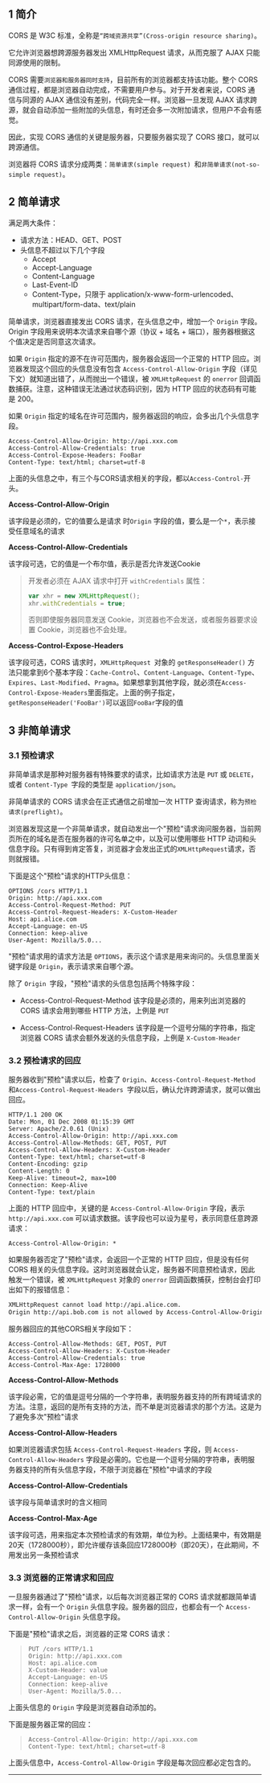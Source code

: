 ## 1 简介

CORS 是 W3C 标准，全称是`“跨域资源共享”(Cross-origin resource sharing)`。

它允许浏览器想跨源服务器发出 XMLHttpRequest 请求，从而克服了 AJAX 只能同源使用的限制。

CORS 需要`浏览器和服务器同时支持`，目前所有的浏览器都支持该功能。整个 CORS 通信过程，都是浏览器自动完成，不需要用户参与。对于开发者来说，CORS 通信与同源的 AJAX 通信没有差别，代码完全一样。浏览器一旦发现 AJAX 请求跨源，就会自动添加一些附加的头信息，有时还会多一次附加请求，但用户不会有感觉。

因此，实现 CORS 通信的关键是服务器，只要服务器实现了 CORS 接口，就可以跨源通信。

浏览器将 CORS 请求分成两类：`简单请求(simple request) `和`非简单请求(not-so-simple request)`。

## 2 简单请求

满足两大条件：

* 请求方法：HEAD、GET、POST
* 头信息不超过以下几个字段
  - Accept
  - Accept-Language
  - Content-Language
  - Last-Event-ID
  - Content-Type，只限于 application/x-www-form-urlencoded、multipart/form-data、text/plain

简单请求，浏览器直接发出 CORS 请求，在头信息之中，增加一个 `Origin` 字段。Origin 字段用来说明本次请求来自哪个源（协议 + 域名 + 端口），服务器根据这个值决定是否同意这次请求。

如果 `Origin` 指定的源不在许可范围内，服务器会返回一个正常的 HTTP 回应。浏览器发现这个回应的头信息没有包含 `Access-Control-Allow-Origin` 字段（详见下文）就知道出错了，从而抛出一个错误，被 `XMLHttpRequest` 的 `onerror` 回调函数捕获。注意，这种错误无法通过状态码识别，因为 HTTP 回应的状态码有可能是 200。

如果 `Origin` 指定的域名在许可范围内，服务器返回的响应，会多出几个头信息字段。

 ```http
 Access-Control-Allow-Origin: http://api.xxx.com
 Access-Control-Allow-Credentials: true
 Access-Control-Expose-Headers: FooBar
 Content-Type: text/html; charset=utf-8
 ```

上面的头信息之中，有三个与CORS请求相关的字段，都以`Access-Control-`开头。

**Access-Control-Allow-Origin**

该字段是必须的，它的值要么是请求 时`Origin` 字段的值，要么是一个`*`，表示接受任意域名的请求

**Access-Control-Allow-Credentials**

该字段可选，它的值是一个布尔值，表示是否允许发送Cookie

> 开发者必须在 AJAX 请求中打开 `withCredentials` 属性：
>
>  ```javascript
> var xhr = new XMLHttpRequest();
> xhr.withCredentials = true;
>  ```
>
> 否则即使服务器同意发送 Cookie，浏览器也不会发送，或者服务器要求设置 Cookie，浏览器也不会处理。

**Access-Control-Expose-Headers**

该字段可选，CORS 请求时，`XMLHttpRequest `对象的 `getResponseHeader()` 方法只能拿到6个基本字段：`Cache-Control`、`Content-Language`、`Content-Type`、`Expires`、`Last-Modified`、`Pragma`。如果想拿到其他字段，就必须在`Access-Control-Expose-Headers`里面指定。上面的例子指定，`getResponseHeader('FooBar')`可以返回`FooBar`字段的值

## 3 非简单请求

### 3.1 预检请求

非简单请求是那种对服务器有特殊要求的请求，比如请求方法是 `PUT` 或 `DELETE`，或者 `Content-Type `字段的类型是 `application/json`。

非简单请求的 CORS 请求会在正式通信之前增加一次 HTTP 查询请求，称为`预检请求(preflight)`。

浏览器发现这是一个非简单请求，就自动发出一个"预检"请求询问服务器，当前网页所在的域名是否在服务器的许可名单之中，以及可以使用哪些 HTTP 动词和头信息字段。只有得到肯定答复，浏览器才会发出正式的`XMLHttpRequest`请求，否则就报错。

下面是这个"预检"请求的HTTP头信息：

```http
OPTIONS /cors HTTP/1.1
Origin: http://api.xxx.com
Access-Control-Request-Method: PUT
Access-Control-Request-Headers: X-Custom-Header
Host: api.alice.com
Accept-Language: en-US
Connection: keep-alive
User-Agent: Mozilla/5.0...
```

"预检"请求用的请求方法是 `OPTIONS`，表示这个请求是用来询问的。头信息里面关键字段是 `Origin`，表示请求来自哪个源。

除了 `Origin `字段，"预检"请求的头信息包括两个特殊字段：

* Access-Control-Request-Method 该字段是必须的，用来列出浏览器的 CORS 请求会用到哪些 HTTP 方法，上例是 `PUT`

* Access-Control-Request-Headers 该字段是一个逗号分隔的字符串，指定浏览器 CORS 请求会额外发送的头信息字段，上例是 `X-Custom-Header`

### 3.2 预检请求的回应

服务器收到"预检"请求以后，检查了 `Origin`、`Access-Control-Request-Method`和`Access-Control-Request-Headers `字段以后，确认允许跨源请求，就可以做出回应。

```http
HTTP/1.1 200 OK
Date: Mon, 01 Dec 2008 01:15:39 GMT
Server: Apache/2.0.61 (Unix)
Access-Control-Allow-Origin: http://api.xxx.com
Access-Control-Allow-Methods: GET, POST, PUT
Access-Control-Allow-Headers: X-Custom-Header
Content-Type: text/html; charset=utf-8
Content-Encoding: gzip
Content-Length: 0
Keep-Alive: timeout=2, max=100
Connection: Keep-Alive
Content-Type: text/plain
```

上面的 HTTP 回应中，关键的是 `Access-Control-Allow-Origin` 字段，表示 `http://api.xxx.com` 可以请求数据。该字段也可以设为星号，表示同意任意跨源请求：

 ```http
 Access-Control-Allow-Origin: *
 ```

如果服务器否定了"预检"请求，会返回一个正常的 HTTP 回应，但是没有任何 CORS 相关的头信息字段。这时浏览器就会认定，服务器不同意预检请求，因此触发一个错误，被 `XMLHttpRequest` 对象的 `onerror` 回调函数捕获，控制台会打印出如下的报错信息：

 ```bash
XMLHttpRequest cannot load http://api.alice.com.
Origin http://api.bob.com is not allowed by Access-Control-Allow-Origin.
 ```

服务器回应的其他CORS相关字段如下：

 ```http
 Access-Control-Allow-Methods: GET, POST, PUT
 Access-Control-Allow-Headers: X-Custom-Header
 Access-Control-Allow-Credentials: true
 Access-Control-Max-Age: 1728000
 ```

**Access-Control-Allow-Methods**

该字段必需，它的值是逗号分隔的一个字符串，表明服务器支持的所有跨域请求的方法。注意，返回的是所有支持的方法，而不单是浏览器请求的那个方法。这是为了避免多次"预检"请求

**Access-Control-Allow-Headers**

如果浏览器请求包括 `Access-Control-Request-Headers` 字段，则 `Access-Control-Allow-Headers` 字段是必需的。它也是一个逗号分隔的字符串，表明服务器支持的所有头信息字段，不限于浏览器在"预检"中请求的字段

**Access-Control-Allow-Credentials**

该字段与简单请求时的含义相同

**Access-Control-Max-Age**

该字段可选，用来指定本次预检请求的有效期，单位为秒。上面结果中，有效期是20天（1728000秒），即允许缓存该条回应1728000秒（即20天），在此期间，不用发出另一条预检请求

### 3.3 浏览器的正常请求和回应

一旦服务器通过了"预检"请求，以后每次浏览器正常的 CORS 请求就都跟简单请求一样，会有一个 `Origin` 头信息字段。服务器的回应，也都会有一个 `Access-Control-Allow-Origin` 头信息字段。

下面是"预检"请求之后，浏览器的正常 CORS 请求：

> ```http
> PUT /cors HTTP/1.1
> Origin: http://api.xxx.com
> Host: api.alice.com
> X-Custom-Header: value
> Accept-Language: en-US
> Connection: keep-alive
> User-Agent: Mozilla/5.0...
> ```

上面头信息的 `Origin` 字段是浏览器自动添加的。

下面是服务器正常的回应：

> ```http
> Access-Control-Allow-Origin: http://api.xxx.com
> Content-Type: text/html; charset=utf-8
> ```

上面头信息中，`Access-Control-Allow-Origin` 字段是每次回应都必定包含的。

------

